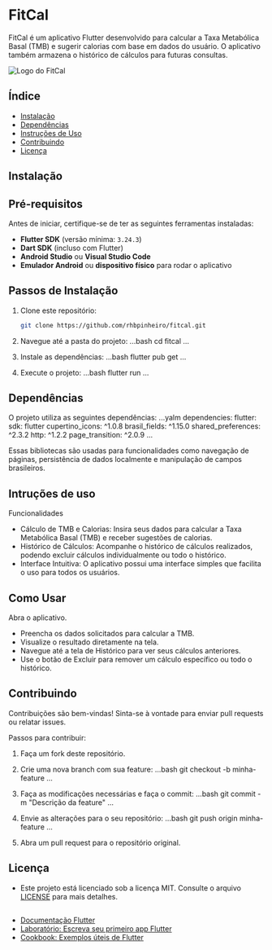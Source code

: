 # FitCal

FitCal é um aplicativo Flutter desenvolvido para calcular a Taxa Metabólica Basal (TMB) e sugerir calorias com base em dados do usuário. O aplicativo também armazena o histórico de cálculos para futuras consultas.

![Logo do FitCal](assets/images/Calculadora.png)

## Índice

- [Instalação](#instalação)
- [Dependências](#dependências)
- [Instruções de Uso](#instruções-de-uso)
- [Contribuindo](#contribuindo)
- [Licença](#licença)

## Instalação

## Pré-requisitos

Antes de iniciar, certifique-se de ter as seguintes ferramentas instaladas:

- **Flutter SDK** (versão mínima: `3.24.3`)
- **Dart SDK** (incluso com Flutter)
- **Android Studio** ou **Visual Studio Code**
- **Emulador Android** ou **dispositivo físico** para rodar o aplicativo

## Passos de Instalação

1. Clone este repositório:

   ```bash
   git clone https://github.com/rhbpinheiro/fitcal.git

   ```

2. Navegue até a pasta do projeto:
   ...bash
   cd fitcal
   ...

3. Instale as dependências:
   ...bash
   flutter pub get
   ...

4. Execute o projeto:
   ...bash
   flutter run
   ...

## Dependências

O projeto utiliza as seguintes dependências:
...yalm
dependencies:
flutter:
sdk: flutter
cupertino_icons: ^1.0.8
brasil_fields: ^1.15.0
shared_preferences: ^2.3.2
http: ^1.2.2
page_transition: ^2.0.9
...

Essas bibliotecas são usadas para funcionalidades como navegação de páginas, persistência de dados localmente e manipulação de campos brasileiros.

## Intruções de uso

Funcionalidades

- Cálculo de TMB e Calorias: Insira seus dados para calcular a Taxa Metabólica Basal (TMB) e receber sugestões de calorias.
- Histórico de Cálculos: Acompanhe o histórico de cálculos realizados, podendo excluir cálculos individualmente ou todo o histórico.
- Interface Intuitiva: O aplicativo possui uma interface simples que facilita o uso para todos os usuários.

## Como Usar

Abra o aplicativo.

- Preencha os dados solicitados para calcular a TMB.
- Visualize o resultado diretamente na tela.
- Navegue até a tela de Histórico para ver seus cálculos anteriores.
- Use o botão de Excluir para remover um cálculo específico ou todo o histórico.

## Contribuindo

Contribuições são bem-vindas! Sinta-se à vontade para enviar pull requests ou relatar issues.

Passos para contribuir:

1. Faça um fork deste repositório.

2. Crie uma nova branch com sua feature:
   ...bash
   git checkout -b minha-feature
   ...

3. Faça as modificações necessárias e faça o commit:
   ...bash
   git commit -m "Descrição da feature"
   ...

4. Envie as alterações para o seu repositório:
   ...bash
   git push origin minha-feature
   ...

5. Abra um pull request para o repositório original.

## Licença

- Este projeto está licenciado sob a licença MIT. Consulte o arquivo [LICENSE](./LICENSE) para mais detalhes.

##

- [Documentação Flutter](https://docs.flutter.dev/)
- [Laboratório: Escreva seu primeiro app Flutter](https://docs.flutter.dev/get-started/codelab)
- [Cookbook: Exemplos úteis de Flutter](https://docs.flutter.dev/cookbook)
